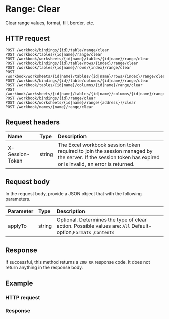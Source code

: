 # Range: Clear

Clear range values, format, fill, border, etc.
## HTTP request
```http
POST /workbook/bindings/{id}/table/range/clear
POST /workbook/tables/{id|name}/range/clear
POST /workbook/worksheets/{id|name}/tables/{id|name}/range/clear
POST /workbook/bindings/{id}/table/rows/{index}/range/clear
POST /workbook/tables/{id|name}/rows/{index}/range/clear
POST /workbook/worksheets/{id|name}/tables/{id|name}/rows/{index}/range/clear
POST /workbook/bindings/{id}/table/columns/{id|name}/range/clear
POST /workbook/tables/{id|name}/columns/{id|name}/range/clear
POST /workbook/worksheets/{id|name}/tables/{id|name}/columns/{id|name}/range/clear
POST /workbook/bindings/{id}/range/clear
POST /workbook/worksheets/{id|name}/range({address})/clear
POST /workbook/names/{name}/range/clear
```
## Request headers
| Name       | Type | Description|
|:-----------|:------|:----------|
| X-Session-Token   | string  | The Excel workbook session token required to join the session managed by the server. If the session token has expired or is invalid, an error is returned.|

## Request body
In the request body, provide a JSON object that with the following parameters.

| Parameter	   | Type	|Description|
|:---------------|:--------|:-----------|
|applyTo|string|Optional. Determines the type of clear action. Possible values are: `All` Default-option,`Formats` ,`Contents` |

## Response
If successful, this method returns a `200 OK` response code. It does not return anything in the response body.
## Example
### HTTP request
### Response
